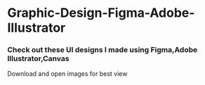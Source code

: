 # Graphic-Design-Figma-Adobe-Illustrator
<h3>Check out these UI designs I made using Figma,Adobe Illustrator,Canvas</h3>
Download and open images for best view
